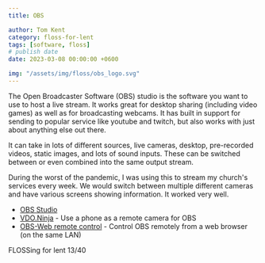 ```yaml
---
title: OBS

author: Tom Kent
category: floss-for-lent
tags: [software, floss]
# publish date
date: 2023-03-08 00:00:00 +0600

img: "/assets/img/floss/obs_logo.svg"
---
```


The Open Broadcaster Software (OBS) studio is the software you want to use to host a live stream. It works great for 
desktop sharing (including video games) as well as for broadcasting webcams. It has built in support for sending to 
popular service like youtube and twitch, but also works with just about anything else out there. 

It can take in lots of different sources, live cameras, desktop, pre-recorded videos, static images, and lots of 
sound inputs. These can be switched between or even combined into the same output stream. 

During the worst of the pandemic, I was using this to stream my church's services every week. We would switch between
multiple different cameras and have various screens showing information. It worked very well. 

*   [OBS Studio](https://obsproject.com/)
*   [VDO.Ninja](https://vdo.ninja/) - Use a phone as a remote camera for OBS
*   [OBS-Web remote control](https://obs-web.niek.tv/) - Control OBS remotely from a web browser (on the same LAN)

FLOSSing for lent 13/40